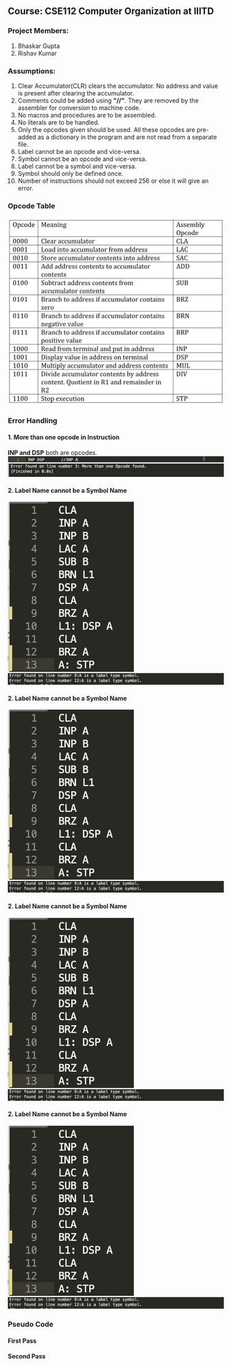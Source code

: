 ## Course: CSE112 Computer Organization at IIITD

### Project Members:

1. Bhaskar Gupta
2. Rishav Kumar

### Assumptions:

1. Clear Accumulator(CLR) clears the accumulator. No address and value is present after clearing the accumulator.
2. Comments could be added using **"//"**. They are removed by the assembler for conversion to machine code.
3. No macros and procedures are to be assembled.
4. No literals are to be handled.
5. Only the opcodes given should be used. All these opcodes are pre-added as a dictionary in the program and are not read from a separate file.
6. Label cannot be an opcode and vice-versa.
7. Symbol cannot be an opcode and vice-versa.
8. Label cannot be a symbol and vice-versa.
9. Symbol should only be defined once.
10. Number of instructions should not exceed 256 or else it will give an error.

### Opcode Table
![error: Opcode Table Added](./Assets/Opcode_Table.png)

### Error Handling

#### 1. More than one opcode in Instruction

**INP and DSP** both are opcodes. 
![error: More than One Opcode Error](./Assets/Code1.png)
![error: More than One Opcode Code](./Assets/Error1.png)

#### 2. Label Name cannot be a Symbol Name
![error: More than One Opcode Error](./Assets/Code2.png)
![error: More than One Opcode Code](./Assets/Error2.png)

#### 2. Label Name cannot be a Symbol Name
![error: More than One Opcode Error](./Assets/Code2.png)
![error: More than One Opcode Code](./Assets/Error2.png)

#### 2. Label Name cannot be a Symbol Name
![error: More than One Opcode Error](./Assets/Code2.png)
![error: More than One Opcode Code](./Assets/Error2.png)

#### 2. Label Name cannot be a Symbol Name
![error: More than One Opcode Error](./Assets/Code2.png)
![error: More than One Opcode Code](./Assets/Error2.png)

### Pseudo Code
#### First Pass

#### Second Pass
